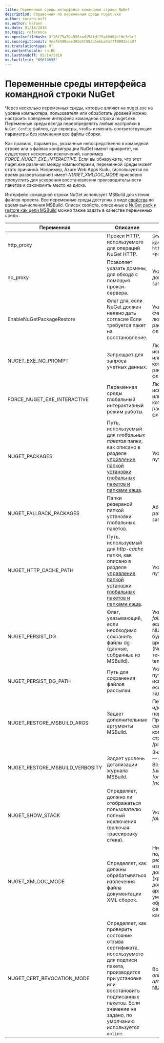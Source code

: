 ```yaml
---
title: Переменные среды интерфейса командной строки NuGet
description: Справочник по переменным среды nuget.exe
author: karann-msft
ms.author: karann
ms.date: 01/18/2018
ms.topic: reference
ms.openlocfilehash: 9f26f75a70a996cad158fd125e86d98e10c3dac1
ms.sourcegitcommit: 4ea46498aee386b4f592b5ebba4af7f9092ac607
ms.translationtype: MT
ms.contentlocale: ru-RU
ms.lasthandoff: 05/14/2019
ms.locfileid: "65610635"
---
```

# <a name="nuget-cli-environment-variables"></a>Переменные среды интерфейса командной строки NuGet

Через несколько переменных среды, которые влияют на nuget.exe на уровне компьютера, пользователя или обработать уровней можно настроить поведение интерфейс командной строки nuget.exe. Переменные среды всегда переопределять любые настройки в `NuGet.Config` файлов, где серверы, чтобы изменить соответствующие параметры без изменения все файлы сборки.

Как правило, параметры, указанные непосредственно в командной строке или в файлах конфигурации NuGet имеют приоритет, но существует несколько исключений, например *FORCE_NUGET_EXE_INTERACTIVE*. Если вы обнаружите, что этот nuget.exe различия между компьютерами, переменной среды может стать причиной. Например, Azure Web Apps Kudu, (используется во время развертывания) имеет *NUGET_XMLDOC_MODE* присвоено *пропустить* для ускорения восстановления производительности пакетов и сэкономить место на диске.

Интерфейс командной строки NuGet использует MSBuild для чтения файлов проекта. Все переменные среды доступны в виде [свойства](/visualstudio/msbuild/msbuild-command-line-reference) во время вычисления MSBuild.
Список свойств, описанных в [NuGet pack и restore как цели MSBuild](../reference/msbuild-targets.md#restore-properties) можно также задать в качестве переменных среды.

| Переменная | Описание | Примечания |
| --- | --- | --- |
| http_proxy | Прокси HTTP, используемого для операций NuGet HTTP. | Это указывается в качестве `http://<username>:<password>@proxy.com`. |
| no_proxy | Позволяет указать домены, для обхода с помощью прокси-сервера. | Указываются в виде доменов, разделенных запятой (,). |
| EnableNuGetPackageRestore | Флаг для, если NuGet должен неявно дать согласие Если требуется пакет на восстановление. | Указанный флаг считается *true* или *1*, любое другое значение, рассматривается как флаг не задан. |
| NUGET_EXE_NO_PROMPT | Запрещает для запроса учетных данных. | Любое значение, за исключением того, null или пустую строку, которые будут рассматриваться как флаг set/true. |
| FORCE_NUGET_EXE_INTERACTIVE | Переменная среды глобальный интерактивный режим работы. | Любое значение, за исключением того, null или пустую строку, которые будут рассматриваться как флаг set/true. |
| NUGET_PACKAGES | Путь, используемый для *глобальных пакетов* папки, как описано в разделе [управление папкой установки глобальных пакетов и папками кэша](../consume-packages/managing-the-global-packages-and-cache-folders.md). | Указан как абсолютный путь. |
| NUGET_FALLBACK_PACKAGES | Папки резервной папкой установки глобальных пакетов. | Абсолютный папку путей, разделенных точкой с запятой (;). |
| NUGET_HTTP_CACHE_PATH | Путь, используемый для *http-cache* папки, как описано в разделе [управление папкой установки глобальных пакетов и папками кэша](../consume-packages/managing-the-global-packages-and-cache-folders.md). | Указан как абсолютный путь. |
| NUGET_PERSIST_DG | Флаг, указывающий, если необходимо сохранить файлы dg (данные, собранные из MSBuild). | Указанный в виде *true* или *false* (по умолчанию), если не задано NUGET_PERSIST_DG_PATH будут храниться во временный каталог (NuGetScratch папку в текущем каталоге среды temp). |
| NUGET_PERSIST_DG_PATH | Путь для сохранения файлов рассылки. | Указано как абсолютный путь, этот параметр используется, только если *NUGET_PERSIST_DG* задано значение true. |
| NUGET_RESTORE_MSBUILD_ARGS | Задает дополнительные аргументы MSBuild. | Передайте аргументы идентична как их будет передан в msbuild.exe. Пример настройки свойства проекта Foo из командной строки к строке значение было бы /p:Foo = панели |
| NUGET_RESTORE_MSBUILD_VERBOSITY | Задает уровень детализации журнала MSBuild. | Значение по умолчанию — *quiet* ("/ v: q»). Возможные значения *q [uiet]*, *m [inimal]*, *n [ormal]*, *d [etailed]*, и *diag [nostic]*. |
| NUGET_SHOW_STACK | Определяет, должно ли отображаться пользователю полный исключения (включая трассировку стека). | Указанный в виде *true* или *false* (по умолчанию). |
| NUGET_XMLDOC_MODE | Определяет, как должны обрабатываться извлечения файла документации XML сборок. | Ниже приведены поддерживаемые режимы *пропустить* (не извлекайте файлы XML-документации), *сжимать* (хранить XML-файлов документации как ZIP-архив) или *none* (по умолчанию, обрабатывать XML-файлов документации, как обычный файлы). |
| NUGET_CERT_REVOCATION_MODE | Определяет, как проверить состояние отзыва сертификата, используемого для подписи пакета, производится при установке или восстановить подписанных пакетов. Если значение не задано, по умолчанию используется `online`.| Возможные значения *online* (по умолчанию), *автономной*.  Связанные с [NU3028](../reference/errors-and-warnings/NU3028.md) |

